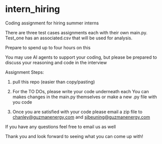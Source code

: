 # intern_hiring
Coding assignment for hiring summer interns

There are three test cases assignments each with their own main.py.  Test_one has an associated.csv that will be used for analysis.

Prepare to spend up to four hours on this

You may use AI agents to support your coding, but please be prepared to discuss your reasoning and code in the interview

Assignment Steps:
1. pull this repo (easier than copy/pasting)

2. For the TO DOs, please write your code underneath each
You can makes changes in the main.py themselves or make a new .py file with you code

3. Once you are satisfied with your code please email a zip file to chanley@guzmanenergy.com and sjbeuning@guzmanenergy.com

If you have any questions feel free to email us as well 

Thank you and look forward to seeing what you can come up with!
